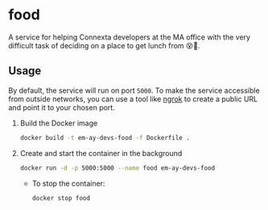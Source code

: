 # food
A service for helping Connexta developers at the MA office with the very difficult task of deciding on a place to get lunch from 😵🤕.

## Usage
By default, the service will run on port `5000`. To make the service accessible from outside networks, you can use a tool like [ngrok](https://ngrok.com/) to create a public URL and point it to your chosen port.
1. Build the Docker image
    ```bash
    docker build -t em-ay-devs-food -f Dockerfile .
    ```
2. Create and start the container in the background
    ```bash
    docker run -d -p 5000:5000 --name food em-ay-devs-food
    ```
    - To stop the container:
        ```bash
        docker stop food
        ```